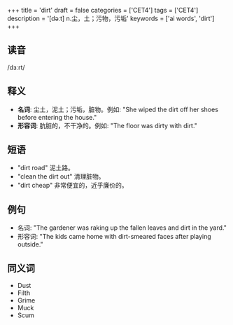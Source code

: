 +++
title = 'dirt'
draft = false
categories = ['CET4']
tags = ['CET4']
description = '[dəːt] n.尘，土；污物，污垢'
keywords = ['ai words', 'dirt']
+++

## 读音
/dɜːrt/

## 释义
- **名词**: 尘土，泥土；污垢，脏物。例如: "She wiped the dirt off her shoes before entering the house."
- **形容词**: 肮脏的，不干净的。例如: "The floor was dirty with dirt."

## 短语
- "dirt road" 泥土路。
- "clean the dirt out" 清理脏物。
- "dirt cheap" 非常便宜的，近乎廉价的。

## 例句
- 名词: "The gardener was raking up the fallen leaves and dirt in the yard."
- 形容词: "The kids came home with dirt-smeared faces after playing outside."

## 同义词
- Dust
- Filth
- Grime
- Muck
- Scum
